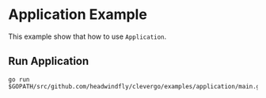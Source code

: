 # Application Example
This example show that how to use `Application`.

## Run Application
```
go run $GOPATH/src/github.com/headwindfly/clevergo/examples/application/main.go
```